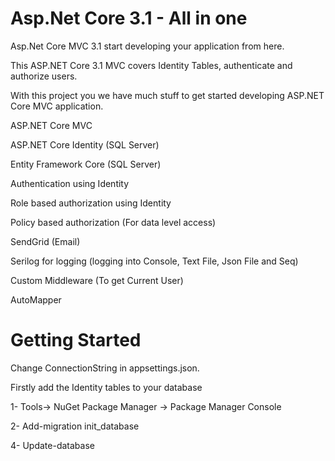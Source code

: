 # Asp.Net Core 3.1 - All in one
Asp.Net Core MVC 3.1 start developing your application from here.


This ASP.NET Core 3.1 MVC covers Identity Tables, authenticate and authorize users.

With this project you we have much stuff to get started developing ASP.NET Core MVC application.

ASP.NET Core MVC

ASP.NET Core Identity (SQL Server)

Entity Framework Core (SQL Server)

Authentication using Identity

Role based authorization using Identity

Policy based authorization (For data level access)

SendGrid (Email)

Serilog for logging (logging into Console, Text File, Json File and Seq)

Custom Middleware (To get Current User)

AutoMapper

Getting Started
===================================================================================================
Change ConnectionString in appsettings.json.

Firstly add the Identity tables to your database

1- Tools-> NuGet Package Manager -> Package Manager Console

2- Add-migration init_database

4- Update-database
